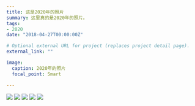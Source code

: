 ```yaml
---
title: 这是2020年的照片
summary: 这里真的是2020年的照片。
tags:
- 2020
date: "2018-04-27T00:00:00Z"

# Optional external URL for project (replaces project detail page).
external_link: ""

image:
  caption: 2020年的照片
  focal_point: Smart

---
```


![](featured01.jpg)
![](featured02.jpg)
![](featured03.jpg)
![](featured04.jpg)
![](featured05.jpg)
